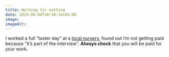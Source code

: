 ```yaml
---
title: Working for nothing
date: 2019-09-04T10:30:14+01:00
image: 
imageAlt: 
---
```


I worked a full ”taster day” at a [local nursery](https://farmyardnurseries.co.uk), found out I’m not getting paid because ”it’s part of the interview”. **Always check** that you will be paid for your work.
